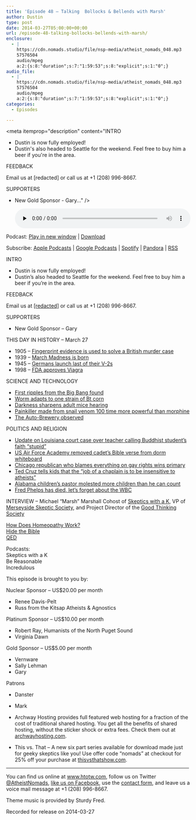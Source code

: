 ```yaml
---
title: 'Episode 48 – Talking  Bollocks & Bellends with Marsh'
author: Dustin
type: post
date: 2014-03-27T05:00:00+00:00
url: /episode-48-talking-bollocks-bellends-with-marsh/
enclosure:
  - |
    https://cdn.nomads.studio/file/nsp-media/atheist_nomads_048.mp3
    57576504
    audio/mpeg
    a:2:{s:8:"duration";s:7:"1:59:53";s:8:"explicit";s:1:"0";}
audio_file:
  - |
    https://cdn.nomads.studio/file/nsp-media/atheist_nomads_048.mp3
    57576504
    audio/mpeg
    a:2:{s:8:"duration";s:7:"1:59:53";s:8:"explicit";s:1:"0";}
categories:
  - Episodes

---
```

<div itemscope itemtype="http://schema.org/AudioObject">
  <meta itemprop="name" content="Episode 48 &#8211; Talking  Bollocks &#038; Bellends with Marsh" />
  
  <meta itemprop="uploadDate" content="2014-03-26T23:00:00-06:00" />
  
  <meta itemprop="encodingFormat" content="audio/mpeg" />
  
  <meta itemprop="duration" content="PT1H59M53S" />
  
  <meta itemprop="description" content="INTRO

* Dustin is now fully employed!
* Dustin's also headed to Seattle for the weekend. Feel free to buy him a beer if you're in the area.

FEEDBACK

Email us at [redacted] or call us at +1 (208) 996-8667.

SUPPORTERS

* New Gold Sponsor - Gary..." />
  
  <meta itemprop="contentUrl" content="https://dts.podtrac.com/redirect.mp3/cdn.nomads.studio/file/nsp-media/atheist_nomads_048.mp3" />
  
  <meta itemprop="contentSize" content="54.9" />
  </p> 
  
  <div class="powerpress_player" id="powerpress_player_8303">
    <audio class="wp-audio-shortcode" id="audio-5190-47" preload="none" style="width: 100%;" controls="controls"><source type="audio/mpeg" src="https://dts.podtrac.com/redirect.mp3/cdn.nomads.studio/file/nsp-media/atheist_nomads_048.mp3?_=47" /><a href="https://dts.podtrac.com/redirect.mp3/cdn.nomads.studio/file/nsp-media/atheist_nomads_048.mp3">https://dts.podtrac.com/redirect.mp3/cdn.nomads.studio/file/nsp-media/atheist_nomads_048.mp3</a></audio>
  </div>
</div>

<p class="powerpress_links powerpress_links_mp3">
  Podcast: <a href="https://dts.podtrac.com/redirect.mp3/cdn.nomads.studio/file/nsp-media/atheist_nomads_048.mp3" class="powerpress_link_pinw" target="_blank" title="Play in new window" onclick="return powerpress_pinw('https://htotw.com/?powerpress_pinw=5190-podcast');" rel="nofollow">Play in new window</a> | <a href="https://dts.podtrac.com/redirect.mp3/cdn.nomads.studio/file/nsp-media/atheist_nomads_048.mp3" class="powerpress_link_d" title="Download" rel="nofollow" download="atheist_nomads_048.mp3">Download</a>
</p>

<p class="powerpress_links powerpress_subscribe_links">
  Subscribe: <a href="https://podcasts.apple.com/us/podcast/humanists-take-on-the-world/id530050098?mt=2&ls=1" class="powerpress_link_subscribe powerpress_link_subscribe_itunes" target="_blank" title="Subscribe on Apple Podcasts" rel="nofollow">Apple Podcasts</a> | <a href="https://www.google.com/podcasts?feed=aHR0cDovL2F0aGVpc3Rub21hZHMubGlic3luLmNvbS9yc3M%3D" class="powerpress_link_subscribe powerpress_link_subscribe_googleplay" target="_blank" title="Subscribe on Google Podcasts" rel="nofollow">Google Podcasts</a> | <a href="https://open.spotify.com/show/3LzK2xZGike6Tc1GEMtMbr?si=LieN9SNuTpq96smuaUsH8A" class="powerpress_link_subscribe powerpress_link_subscribe_spotify" target="_blank" title="Subscribe on Spotify" rel="nofollow">Spotify</a> | <a href="https://www.pandora.com/podcast/atheist-nomads/PC:10122?corr=62071012&part=ug" class="powerpress_link_subscribe powerpress_link_subscribe_pandora" target="_blank" title="Subscribe on Pandora" rel="nofollow">Pandora</a> | <a href="https://htotw.com/feed/podcast/" class="powerpress_link_subscribe powerpress_link_subscribe_rss" target="_blank" title="Subscribe via RSS" rel="nofollow">RSS</a>
</p>

INTRO

* Dustin is now fully employed!  
* Dustin&#8217;s also headed to Seattle for the weekend. Feel free to buy him a beer if you&#8217;re in the area.

FEEDBACK

Email us at <a href="mailto:[redacted]" target="_blank" rel="noopener">[redacted]</a> or call us at +1 (208) 996-8667.

SUPPORTERS

* New Gold Sponsor &#8211; Gary

THIS DAY IN HISTORY &#8211; March 27

* 1905 &#8211; <a href="http://www.history.com/this-day-in-history/fingerprint-evidence-is-used-to-solve-a-british-murder-case" target="_blank" rel="noopener">Fingerprint evidence is used to solve a British murder case</a>  
* 1939 &#8211; <a href="http://www.history.com/this-day-in-history/march-madness-is-born" target="_blank" rel="noopener">March Madness is born</a>  
* 1945 &#8211; <a href="http://www.history.com/this-day-in-history/germans-launch-last-of-their-v-2s" target="_blank" rel="noopener">Germans launch last of their V-2s</a>  
* 1998 &#8211; <a href="http://www.history.com/this-day-in-history/fda-approves-viagra" target="_blank" rel="noopener">FDA approves Viagra</a>

SCIENCE AND TECHNOLOGY

* <a href="http://www.newscientist.com/article/dn25235-first-glimpse-of-big-bang-ripples-from-universes-birth.html?full=true#.Uy8opnXh_gg" target="_blank" rel="noopener">First ripples from the Big Bang found</a>  
* <a href="http://www.rawstory.com/rs/2014/03/18/corn-eating-worm-evolves-to-feed-on-gmo-corn-designed-to-kill-it/" target="_blank" rel="noopener">Worm adapts to one strain of Bt corn</a>  
* <a href="http://www.nature.com/news/darkness-sharpens-hearing-in-adult-mice-1.14677" target="_blank" rel="noopener">Darkness sharpens adult mice hearing</a>  
* <a href="http://www.rawstory.com/rs/2014/03/16/pain-killer-made-from-snail-venom-potentially-100-times-more-potent-than-morphine/" target="_blank" rel="noopener">Painkiller made from snail venom 100 time more powerful than morphine</a>  
* <a href="http://file.scirp.org/Html/1-2100535_33912.htm" target="_blank" rel="noopener">The Auto-Brewery observed</a>

POLITICS AND RELIGION

* <a href="http://www.rawstory.com/rs/2014/03/17/judge-rules-against-creationist-teacher-who-called-buddhist-students-faith-stupid/" target="_blank" rel="noopener">Update on Louisiana court case over teacher calling Buddhist student’s faith “stupid”</a>  
* <a href="http://www.foxnews.com/opinion/2014/03/11/air-force-academy-removes-bible-verse-from-cadet-whiteboard/?cmpid=edpick&google_editors_picks=true" target="_blank" rel="noopener">US Air Force Academy removed cadet’s Bible verse from dorm whiteboard</a>  
* <a href="http://www.rawstory.com/rs/2014/03/19/chicago-republican-who-blamed-autism-and-tornadoes-on-lgbt-rights-wins-her-primary/" target="_blank" rel="noopener">Chicago republican who blames everything on gay rights wins primary</a>  
* <a href="http://www.rawstory.com/rs/2014/03/19/ted-cruz-tells-home-schooled-kids-the-job-of-a-chaplain-is-to-be-insensitive-to-atheists/" target="_blank" rel="noopener">Ted Cruz tells kids that the “job of a chaplain is to be insensitive to atheists”</a>  
* <a href="http://www.waff.com/story/24641126/court-documents-released-in-childrens-pastor-sex-abuse-investigation" target="_blank" rel="noopener">Alabama children’s pastor molested more children than he can count</a>  
* <a href="http://www.usatoday.com/story/news/nation/2014/03/20/westboro-church-fred-phelps-gay-controversy/6664703/" target="_blank" rel="noopener">Fred Phelps has died, let’s forget about the WBC</a>

INTERVIEW &#8211; Michael “Marsh” Marshall Cohost of <a href="http://www.merseysideskeptics.org.uk/" target="_blank" rel="noopener">Skeptics with a K</a>, VP of <a href="http://www.merseysideskeptics.org.uk/" target="_blank" rel="noopener">Merseyside Skeptic Society</a>, and Project Director of the <a href="http://goodthinkingsociety.org/" target="_blank" rel="noopener">Good Thinking Society</a>

<a href="http://www.howdoeshomeopathywork.com/" target="_blank" rel="noopener">How Does Homeopathy Work?</a>  
<a href="http://hidethebible.tumblr.com/" target="_blank" rel="noopener">Hide the Bible</a>  
<a href="https://qedcon.org/" target="_blank" rel="noopener">QED</a>

Podcasts:  
Skeptics with a K  
Be Reasonable  
Incredulous

This episode is brought to you by:

Nuclear Sponsor &#8211; US$20.00 per month  
* Renee Davis-Pelt  
* Russ from the Kitsap Atheists & Agnostics

Platinum Sponsor – US$10.00 per month  
* Robert Ray, Humanists of the North Puget Sound  
* Virginia Dawn

Gold Sponsor – US$5.00 per month  
* Vernware  
* Sally Lehman  
* Gary

Patrons  
* Danster  
* Mark

* Archway Hosting provides full featured web hosting for a fraction of the cost of traditional shared hosting. You get all the benefits of shared hosting, without the sticker shock or extra fees. Check them out at <a href="http://archwayhosting.com/" target="_blank" rel="noopener">archwayhosting.com</a>.  
* This vs. That &#8211; A new six part series available for download made just for geeky skeptics like you! Use offer code &#8220;nomads&#8221; at checkout for 25% off your purchase at <a href="http://www.thisvsthatshow.com/" target="_blank" rel="noopener">thisvsthatshow.com</a>.

<hr width="500" />

You can find us online at <a href="https://www.htotw.com/" target="_blank" rel="noopener">www.htotw.com</a>, follow us on Twitter <a href="https://htotw.com/twitter" target="_blank" rel="noopener">@AtheistNomads</a>, <a href="https://htotw.com/facebook" target="_blank" rel="noopener">like us on Facebook</a>, use the [contact form](https://htotw.com/contact), and leave us a voice mail message at +1 (208) 996-8667.

Theme music is provided by Sturdy Fred.

Recorded for release on 2014-03-27